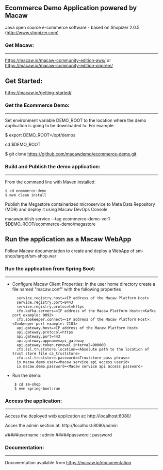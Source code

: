 Ecommerce Demo Application powered by Macaw
-------------------------------------------

Java open source e-commerce software - based on Shopizer 2.0.5 (http://www.shopizer.com)


### Get Macaw:
--------------

https://macaw.io/macaw-community-edition-aws/
 or
https://macaw.io/macaw-community-edition-onprem/

Get Started:
------------
https://macaw.io/getting-started/

### Get the Ecommerce Demo:
---------------------------

Set environment variable DEMO_ROOT to the location where the demo application is going to be downloaded to.
For example: 

$ export DEMO_ROOT=/opt/demos

cd $DEMO_ROOT 

$ git clone https://github.com/macawdemo/ecommerce-demo.git


### Build and Publish the demo application:
-------------------------------------------
From the command line with Maven installed:

	$ cd ecommerce-demo
	$ mvn clean install

Publish the Megastore containerized microservice to Meta Data Repository (MDR) and deploy it using Macaw DevOps Console

macawpublish service --tag ecommerce-demo-ver1 $DEMO_ROOT/ecommerce-demo/megastore

Run the application as a Macaw WebApp
-------------------------------------
Follow Macaw documentation to create and deploy a WebApp of sm-shop/target/sm-shop.war


### Run the application from Spring Boot:
-----------------------------------------

- Configure Macaw Client Properties:
In the user home directory create a file named "macaw.conf" with the following properties

        service.registry.host=<IP address of the Macaw Platform Host>
        service.registry.port=8443
        service.registry.protocol=https
        cfx.kafka.servers=<IP address of the Macaw Platform Host>:<Kafka port example: 9092>
        cfx.zookeeper.connect=<IP address of the Macaw Platform Host>:<Zookeeper port example: 2181>
        api.gateway.host=<IP address of the Macaw Platform Host>
        api.gateway.protocol=https
        api.gateway.port=443
        api.gateway.appname=api_gateway
        api.gateway.token.renewal.interval=900000
        cfx.ssl.truststore.location=<Absolute path to the location of trust store file ca_truststore>
        cfx.ssl.truststore.password=<Truststore pass phrase>
        io.macaw.demo.user=<Macaw service api access userid>
        io.macaw.demo.password=<Macaw service api access password>

- Run the demo:

       $ cd sm-shop
       $ mvn spring-boot:run

### Access the application:
--------------------------

Access the deployed web application at: http://localhost:8080/

Acces the admin section at: http://localhost:8080/admin

#####username : admin
#####password : password

### Documentation:
-------------------

Documentation available from https://macaw.io/documentation
